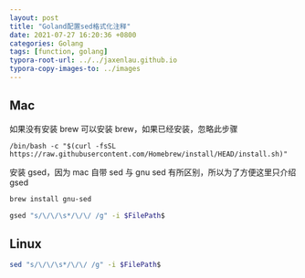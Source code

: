 ```yaml
---
layout: post
title: "Goland配置sed格式化注释"
date: 2021-07-27 16:20:36 +0800
categories: Golang
tags: [function, golang]
typora-root-url: ../../jaxenlau.github.io
typora-copy-images-to: ../images
---
```


## Mac
如果没有安装 brew 可以安装 brew，如果已经安装，忽略此步骤
```
/bin/bash -c "$(curl -fsSL https://raw.githubusercontent.com/Homebrew/install/HEAD/install.sh)"
```

安装 gsed，因为 mac 自带 sed 与 gnu sed 有所区别，所以为了方便这里只介绍 gsed
```bash
brew install gnu-sed
```

``` bash
gsed "s/\/\/\s*/\/\/ /g" -i $FilePath$
```

## Linux
```bash
sed "s/\/\/\s*/\/\/ /g" -i $FilePath$
```
